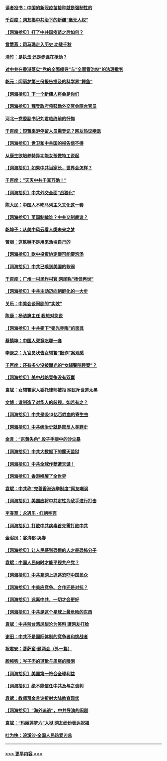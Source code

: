 #### [读者投书：中国的新冠疫苗接种就是强制性的](../pages/nsc993/n12859932.md?t=04070452) 
#### [千百度：网友揭中共治下的新疆“毫无人权”](../pages/nsc993/n12858385.md?t=04070452) 
#### [【网海拾贝】打了中共国疫苗之后如何？](../pages/nsc993/n12857866.md?t=04070452) 
#### [曾慧燕：司马璐走入历史 功载千秋](../pages/nsc993/n12856996.md?t=04070452) 
#### [清竹：是执法 还是赤匪在抢劫？](../pages/nsc993/n12856952.md?t=04070452) 
#### [对中共在香港落实“党的全面领导”与“全面管治权”的法理批判](../pages/nsc993/n12856929.md?t=04070452) 
#### [乾元：闫丽梦第三份报告提及的科学界“鳄鱼”](../pages/nsc993/n12855985.md?t=04070452) 
#### [【网海拾贝】下一个新疆人将会是你们](../pages/nsc993/n12855864.md?t=04070452) 
#### [【网海拾贝】拜登政府将鼓励外交官会晤台官员](../pages/nsc993/n12853615.md?t=04070452) 
#### [河北一党委副书记刘君临终前的忏悔](../pages/nsc993/n12849420.md?t=04070452) 
#### [千百度：短暂来沪停留人员需登记？网友热议嘲讽](../pages/nsc993/n12853497.md?t=04070452) 
#### [【网海拾贝】世卫和中共国的报告信不得](../pages/nsc993/n12850902.md?t=04070452) 
#### [从康生欲培养特异功能女孩做特工说起](../pages/nsc993/n12849289.md?t=04070452) 
#### [【网海拾贝】如果中共当家长，世界会怎样？](../pages/nsc993/n12848436.md?t=04070452) 
#### [千百度：“天灭中共千真万确！”](../pages/nsc993/n12845659.md?t=04070452) 
#### [【网海拾贝】中共外交全面“战狼化”](../pages/nsc993/n12845607.md?t=04070452) 
#### [陈大民：中国人不吃马列主义文化这一套](../pages/nsc993/n12842496.md?t=04070452) 
#### [【网海拾贝】英国制裁谁？中共又制裁谁？](../pages/nsc993/n12840909.md?t=04070452) 
#### [乾坤子：从美中风云看人类未来之梦](../pages/nsc993/n12840590.md?t=04070452) 
#### [苦胆：这铁锹不是用来活埋自己的](../pages/nsc993/n12839512.md?t=04070452) 
#### [【网海拾贝】欧中投资协定很可能要泡汤](../pages/nsc993/n12835122.md?t=04070452) 
#### [【网海拾贝】中共已嗅到美国的软弱](../pages/nsc993/n12832411.md?t=04070452) 
#### [千百度：广州一村民炸村官 网民称“杨佳再世”](../pages/nsc993/n12832380.md?t=04070452) 
#### [【网海拾贝】中共主动迈向朝鲜化的一大步](../pages/nsc993/n12829887.md?t=04070452) 
#### [关乐：中美会谈闹剧的“实效”](../pages/nsc993/n12826698.md?t=04070452) 
#### [陈康：杨洁篪主任  我想对您说](../pages/nsc993/n12826609.md?t=04070452) 
#### [【网海拾贝】中共撕下“韬光养晦”的面具](../pages/nsc993/n12826459.md?t=04070452) 
#### [蔡慎坤：中国人究竟吃哪一套](../pages/nsc993/n12826010.md?t=04070452) 
#### [李退之：九官员状告女辅警“敲诈”案观感](../pages/nsc993/n12823984.md?t=04070452) 
#### [千百度：还有多少没被曝光的“女辅警陪睡案”？](../pages/nsc993/n12822136.md?t=04070452) 
#### [【网海拾贝】美中战略竞争没有双赢](../pages/nsc993/n12822105.md?t=04070452) 
#### [袁斌：女辅警家人委托律师被拒 网民斥世道太黑](../pages/nsc993/n12822004.md?t=04070452) 
#### [文博：谁制造了对华人的歧视，如若有之？](../pages/nsc993/n12821635.md?t=04070452) 
#### [【网海拾贝】中共是吸13亿百姓血的寄生虫](../pages/nsc993/n12819191.md?t=04070452) 
#### [【网海拾贝】中共统治史就是部反人类罪史](../pages/nsc993/n12816738.md?t=04070452) 
#### [金言：“京黄失色” 段子手眼中的沙尘暴](../pages/nsc993/n12815700.md?t=04070452) 
#### [【网海拾贝】中共大数据下的露天监狱](../pages/nsc993/n12811075.md?t=04070452) 
#### [【网海拾贝】中共全球作孽遭天谴！](../pages/nsc993/n12810258.md?t=04070452) 
#### [【网海拾贝】香港唤醒了全世界](../pages/nsc993/n12809100.md?t=04070452) 
#### [袁斌：中共称“完善香港选举制度”网友嘲讽](../pages/nsc993/n12808994.md?t=04070452) 
#### [【网海拾贝】美国应将中共定性为敌手进行打击](../pages/nsc993/n12806870.md?t=04070452) 
#### [李春草：永遇乐 · 红朝空壳](../pages/nsc993/n12805365.md?t=04070452) 
#### [【网海拾贝】打败中共病毒首先需打败中共](../pages/nsc993/n12803930.md?t=04070452) 
#### [金浴凤：宴清都‧哭春](../pages/nsc993/n12801601.md?t=04070452) 
#### [【网海拾贝】让人民感到恐惧的人才是恐怖分子](../pages/nsc993/n12799347.md?t=04070452) 
#### [袁斌：中国人民何时才能平视共产党？](../pages/nsc993/n12799306.md?t=04070452) 
#### [【网海拾贝】中共拿网上追逃恐吓中国民众](../pages/nsc993/n12796905.md?t=04070452) 
#### [【网海拾贝】中美应竞争、合作还是对抗？](../pages/nsc993/n12794675.md?t=04070452) 
#### [【网海拾贝】远离中共，一切才会更好](../pages/nsc993/n12793572.md?t=04070452) 
#### [【网海拾贝】中共是这个星球上最危险的东西](../pages/nsc993/n12791400.md?t=04070452) 
#### [袁斌：中共禁台湾凤梨沦为笑料 遭网友打脸](../pages/nsc993/n12791335.md?t=04070452) 
#### [谢田：中共不是国际体制的竞争者和挑战者](../pages/nsc993/n12791212.md?t=04070452) 
#### [祝君安：菩萨蛮·题两会（外一篇）](../pages/nsc993/n12786801.md?t=04070452) 
#### [颜纯钩：岑子杰的道歉与周庭的眼泪](../pages/nsc993/n12786775.md?t=04070452) 
#### [【网海拾贝】美国第一符合全球利益](../pages/nsc993/n12786666.md?t=04070452) 
#### [【网海拾贝】绝不能信任中共及与之谈判](../pages/nsc993/n12784266.md?t=04070452) 
#### [袁斌：教师拜金言论折射大陆教育现状](../pages/nsc993/n12783868.md?t=04070452) 
#### [【网海拾贝】“海外追逃”，中共导演的闹剧](../pages/nsc993/n12781638.md?t=04070452) 
#### [袁斌：“玛丽莲梦六”入狱 网友纷纷表达祝福](../pages/nsc993/n12781432.md?t=04070452) 
#### [吐为快：浣溪沙·全国人民热爱刃总](../pages/nsc993/n12781393.md?t=04070452) 

----
#### [ >>> 更早内容 <<< ](../indexes/nsc993-earlier.md)
